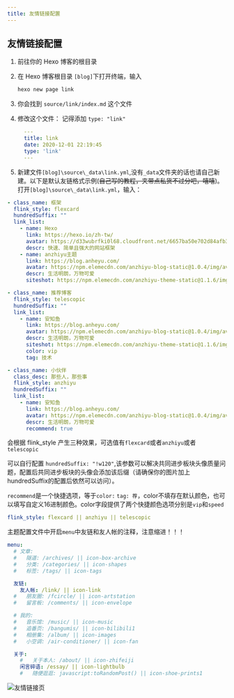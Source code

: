 ```yaml
---
title: 友情链接配置
---
```

## 友情链接配置

1. 前往你的 Hexo 博客的根目录

2. 在 Hexo 博客根目录 `[blog]`下打开终端，输入

   ```bash
   hexo new page link
   ```

3. 你会找到 `source/link/index.md` 这个文件

4. 修改这个文件：
   记得添加 `type: "link"`

   ```yml 
     ---
     title: link
     date: 2020-12-01 22:19:45
     type: 'link'
     ---
   ```

   
   
5. 新建文件`[blog]\source\_data\link.yml`,没有`_data`文件夹的话也请自己新建。以下是默认友链格式示例(~~自己写的教程，夹带点私货不过分吧，嘻嘻~~)。打开`[blog]\source\_data\link.yml`，输入：

  ```yml
  - class_name: 框架
    flink_style: flexcard
    hundredSuffix: ""
    link_list:
      - name: Hexo
        link: https://hexo.io/zh-tw/
        avatar: https://d33wubrfki0l68.cloudfront.net/6657ba50e702d84afb32fe846bed54fba1a77add/827ae/logo.svg
        descr: 快速、简单且强大的网站框架
      - name: anzhiyu主题
        link: https://blog.anheyu.com/
        avatar: https://npm.elemecdn.com/anzhiyu-blog-static@1.0.4/img/avatar.jpg
        descr: 生活明朗，万物可爱
        siteshot: https://npm.elemecdn.com/anzhiyu-theme-static@1.1.6/img/blog.anheyu.com.jpg

  - class_name: 推荐博客
    flink_style: telescopic
    hundredSuffix: ""
    link_list:
      - name: 安知鱼
        link: https://blog.anheyu.com/
        avatar: https://npm.elemecdn.com/anzhiyu-blog-static@1.0.4/img/avatar.jpg
        descr: 生活明朗，万物可爱
        siteshot: https://npm.elemecdn.com/anzhiyu-theme-static@1.1.6/img/blog.anheyu.com.jpg
        color: vip
        tag: 技术

  - class_name: 小伙伴
    class_desc: 那些人，那些事
    flink_style: anzhiyu
    hundredSuffix: ""
    link_list:
      - name: 安知鱼
        link: https://blog.anheyu.com/
        avatar: https://npm.elemecdn.com/anzhiyu-blog-static@1.0.4/img/avatar.jpg
        descr: 生活明朗，万物可爱
        recommend: true
  ```

会根据 flink_style 产生三种效果，可选值有`flexcard`或者`anzhiyu`或者`telescopic`

可以自行配置 `hundredSuffix: "!w120"`,该参数可以解决共同进步板块头像质量问题，配置后共同进步板块的头像会添加该后缀（请确保你的图片加上hundredSuffix的配置后依然可以访问）。

`recommend`是一个快捷选项，等于`color:` `tag: 荐`，color不填存在默认颜色，也可以填写自定义16进制颜色。color字段提供了两个快捷颜色选项分别是`vip`和`speed`

```yml
flink_style: flexcard || anzhiyu || telescopic
```

主题配置文件中开启`menu`中友链和友人帐的注释，注意缩进！！！

```yml
menu:
  # 文章:
  #   隧道: /archives/ || icon-box-archive
  #   分类: /categories/ || icon-shapes
  #   标签: /tags/ || icon-tags

  友链:
    友人帐: /link/ || icon-link
  #   朋友圈: /fcircle/ || icon-artstation
  #   留言板: /comments/ || icon-envelope

  # 我的:
  #   音乐馆: /music/ || icon-music
  #   追番页: /bangumis/ || icon-bilibili1
  #   相册集: /album/ || icon-images
  #   小空调: /air-conditioner/ || icon-fan

  关于:
    #   关于本人: /about/ || icon-zhifeiji
    闲言碎语: /essay/ || icon-lightbulb
    #   随便逛逛: javascript:toRandomPost() || icon-shoe-prints1
```

![友情链接页](https://img02.anheyu.com/adminuploads/1/2023/04/09/6432641611b97.png!blogimg)